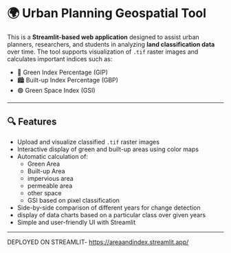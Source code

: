 # 🌍 Urban Planning Geospatial Tool

This is a **Streamlit-based web application** designed to assist urban planners, researchers, and students in analyzing **land classification data** over time. The tool supports visualization of `.tif` raster images and calculates important indices such as:

- 🌱 Green Index Percentage (GIP)
- 🏙️ Built-up Index Percentage (GBP)
- 🟢 Green Space Index (GSI)

---

## 🔍 Features

- Upload and visualize classified `.tif` raster images
- Interactive display of green and built-up areas using color maps
- Automatic calculation of:
  - Green Area 
  - Built-up Area 
  - impervious area
  - permeable area
  - other space
  - GSI based on pixel classification
- Side-by-side comparison of different years for change detection
- display of data charts based on a particular class over given years
- Simple and user-friendly UI with Streamlit

---
DEPLOYED ON STREAMLIT-
https://areaandindex.streamlit.app/

